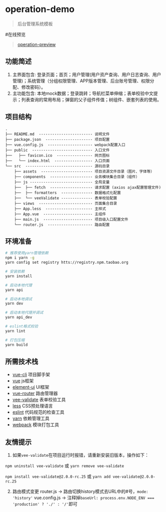 # operation-demo
> 后台管理系统模板

#在线预览
> [operation-preview](https://fifteen718.github.io/operation-preview/#/login)

## 功能简述
1. 主界面包含: 登录页面；首页；用户管理(用户资产查询、用户日志查询、用户管理)；系统管理（分组权限管理、APP版本管理、后台账号管理、权限分配、修改密码）。
2. 主功能包含: 本地mock数据；登录跳转；导航栏菜单伸缩；表单校验中文提示；列表查询的常用布局；弹窗的父子组件传值；树组件、嵌套列表的使用。

## 项目结构

```
.
├── README.md  ------------------------ 说明文件
├── package.json  --------------------- 项目配置
├── vue.config.js  -------------------- webpack配置入口
├── public  --------------------------- 入口文件
├──   ├── favicon.ico  ---------------- 网页图标
├──   └── index.html  ----------------- 入口页面
└── src  ------------------------------ 源码目录
    ├── assets  ----------------------- 项目资源文件目录（图片、字体等）
    ├── components  ------------------- 业务模块集合目录（组件）
    ├── js ---------------------------- 全局变量
    ├──  ├── fetch  ------------------- 请求配置 (axios ajax配置管理文件)
    ├──  ├── formatters  -------------- 数据格式化配置
    ├──  └── veeValidate -------------- 表单校验配置
    ├── views  ------------------------ 页面集合目录
    ├── App.less  --------------------- 主样式
    ├── App.vue  ---------------------- 主组件
    ├── main.js  ---------------------- 项目级入口配置文件
    └── router.js  -------------------- 路由配置
```

## 环境准备
``` bash
# 推荐使用yarn管理依赖
npm i yarn -g
yarn config set registry htts://registry.npm.taobao.org

# 安装依赖
yarn install

# 启动本地代理
yarn api

# 启动本地调试
yarn dev

# 启动本地代理并调试
yarn api_dev

# eslint格式校验
yarn lint

# 打包压缩
yarn build

```

## 所需技术栈

* [vue-cli](https://cli.vuejs.org/zh/) 项目脚手架
* [vue](https://cn.vuejs.org/) js框架
* [element-ui](http://element-cn.eleme.io/#/zh-CN) UI框架
* [vue-router](https://router.vuejs.org/zh/) 路由管理器
* [vee-validate](https://baianat.github.io/vee-validate/) 表单校验工具
* [less](http://lesscss.cn/) CSS预处理语言
* [eslint](https://eslint.org/) 代码规范的检查工具
* [yarn](https://yarn.bootcss.com/) 依赖管理工具
* [webpack](https://webpack.docschina.org/concepts/) 模块打包工具

## 友情提示
1. 如果`vee-validate`在项目运行时报错，请重新安装旧版本，操作如下：

`npm uninstall vee-validate` 或 `yarn remove vee-validate`

`npm install vee-validate@2.0.0-rc.25` 或 `yarn add vee-validate@2.0.0-rc.25`

2. 路由模式变更
router.js -> 路由切换history模式去URL中的#号，`mode: 'history'`
vue.config.js -> 注释掉`baseUrl: process.env.NODE_ENV === 'production' ? './' : '/'`即可
